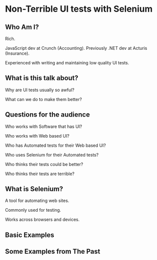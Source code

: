 Non-Terrible UI tests with Selenium
===================================

Who Am I?
-----------------------------------

Rich.

JavaScript dev at Crunch (Accounting). Previously .NET dev at Acturis (Insurance).

Experienced with writing and maintaining low quality UI tests.


What is this talk about?
-----------------------------------

Why are UI tests usually so awful?

What can we do to make them better?

Questions for the audience
-----------------------------------

Who works with Software that has UI?

Who works with Web based UI?

Who has Automated tests for their Web based UI?

Who uses Selenium for their Automated tests?

Who thinks their tests could be better?

Who thinks their tests are terrible?

What is Selenium?
-----------------------------------

A tool for automating web sites.

Commonly used for testing.

Works across browsers and devices.

Basic Examples
-----------------------------------

<script>
var webdriverio = require('webdriverio'),
	client = webdriverio.remote({ desiredCapabilities: { browserName: 'chrome' } });
 
client.init()
    .url('http://www.meetup.com/SoftwareTestingClub/events/224490861/')
	.getTitle()
	.then(x => console.log('// The title was: ' + x))
    .end();
</script>

<script>
var webdriverio = require('webdriverio'),
	credentials = require('./credentials.js'),
	client = webdriverio.remote({ desiredCapabilities: { browserName: 'chrome' } });
 
client.init()
    .url('https://secure.meetup.com/login/')
	.setValue('#email', credentials.email)
	.setValue('#password', credentials.password)
	.click('[name=submitButton]')
	.waitForVisible('#nav-profile', 5000)
    .url('http://www.meetup.com/SoftwareTestingClub/events/224490861/')
	.setValue('[name=newComment]', 'Hello from Selenium!')
	//.click('.j-submit-comment')
	.getTitle()
	.then(x => console.log('// ' + x))
    .end();
</script>

Some Examples from The Past
-----------------------------------


